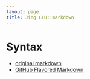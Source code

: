 ```yaml
---
layout: page
title: Jing LIU::markdown
---
```


Syntax
======
- [original markdown](http://daringfireball.net/projects/markdown/syntax)
- [GitHub Flavored Markdown](https://help.github.com/articles/github-flavored-markdown)
